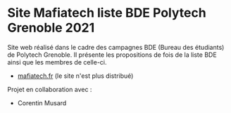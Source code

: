 # Site Mafiatech liste BDE Polytech Grenoble 2021

Site web réalisé dans le cadre des campagnes BDE (Bureau des étudiants) de Polytech Grenoble. Il présente les propositions de fois de la liste BDE ainsi que les membres de celle-ci.
- [mafiatech.fr](https://mafiatech.fr) (le site n'est plus distribué)

Projet en collaboration avec : 
- Corentin Musard

